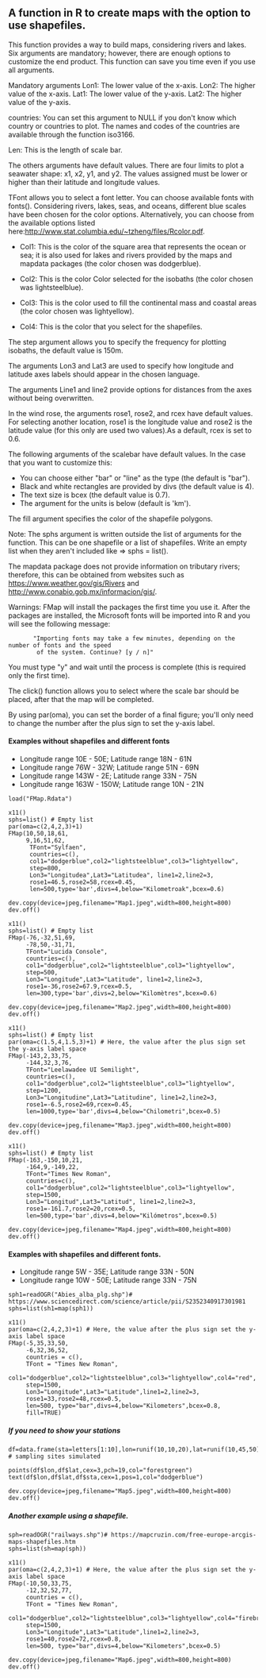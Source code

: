 
## A function in R to create maps with the option to use shapefiles.

This function provides a way to build maps, considering rivers and lakes. Six arguments are mandatory; however, there are enough options to customize the end product. This function can save you time even if you use all arguments.

Mandatory arguments
Lon1: The lower value of the x-axis.
Lon2: The higher value of the x-axis.
Lat1: The lower value of the y-axis.
Lat2: The higher value of the y-axis.

countries: You can set this argument to NULL if you don't know which country or countries to plot. The names and codes of the countries are available through the function iso3166.

Len: This is the length of scale bar.

The others arguments have default values. There are four limits to plot a seawater shape: x1, x2, y1, and y2. The values assigned must be lower or higher than their latitude and longitude values.  

TFont allows you to select a font letter. You can choose available fonts with fonts().
Considering rivers, lakes, seas, and oceans, different blue scales have been chosen for the color options. Alternatively, you can choose from the available options listed here:http://www.stat.columbia.edu/~tzheng/files/Rcolor.pdf.

* Col1: This is the color of the square area that represents the ocean or sea; it is also used for lakes and rivers provided by the maps and mapdata packages (the color chosen was dodgerblue).

* Col2: This is the color Color selected for the isobaths (the color chosen was lightsteelblue).

* Col3: This is the color used to fill the continental mass and coastal areas (the color chosen was lightyellow).

* Col4: This is the color that you select for the shapefiles.

The step argument allows you to specify the frequency for plotting isobaths, the default value is 150m. 

The arguments Lon3 and Lat3 are used to specify how longitude and latitude axes labels should appear in the chosen language. 

The arguments Line1 and line2 provide options for distances from the axes without being overwritten.

In the wind rose, the arguments rose1, rose2, and rcex have default values. For selecting another location, rose1 is the longitude value and rose2 is the latitude value (for this only are used two values).As a default, rcex is set to 0.6.

The following arguments of the scalebar have default values. In the case that you want to customize this: 
* You can choose either "bar" or "line" as the type (the default is "bar").
* Black and white rectangles are provided by divs (the default value is 4). 
* The text size is bcex (the default value is 0.7).
* The argument for the units is below (default is 'km').

The fill argument specifies the color of the shapefile polygons.

Note: The sphs argument is written outside the list of arguments for the function. This can be one shapefile or a list of shapefiles. Write an empty list when they aren't included like => sphs = list(). 

The mapdata package does not provide information on tributary rivers; therefore, this can be obtained from websites such as https://www.weather.gov/gis/Rivers and http://www.conabio.gob.mx/informacion/gis/.

Warnings: FMap will install the packages the first time you use it. After the packages are installed, the Microsoft fonts will be imported into R and you will see the following message:

```{r}         
       "Importing fonts may take a few minutes, depending on the number of fonts and the speed
        of the system. Continue? [y / n]"
```
You must type "y" and wait until the process is complete (this is required only the first time).

The click() function allows you to select where the scale bar should be placed, after that the map will be completed.                           

By using par(oma), you can set the border of a final figure; you'll only need to change the number after the plus sign to set the y-axis label.  
          

#### Examples without shapefiles and different fonts

* Longitude range 10E - 50E; Latitude range 18N - 61N
* Longitude range 76W - 32W; Latitude range 51N - 69N
* Longitude range 143W - 2E; Latitude range 33N - 75N
* Longitude range 163W - 150W; Latitude range 10N - 21N

```{r}
load("FMap.Rdata")
```
```{r}
x11()
sphs=list() # Empty list
par(oma=c(2,4,2,3)+1)
FMap(10,50,18,61,
     9,16,51,62,
      TFont="Sylfaen",
      countries=c(),
      col1="dodgerblue",col2="lightsteelblue",col3="lightyellow",
      step=800,
      Lon3="Longitudea",Lat3="Latitudea", line1=2,line2=3,
      rose1=46.5,rose2=58,rcex=0.45,
      len=500,type='bar',divs=4,below="Kilometroak",bcex=0.6)

dev.copy(device=jpeg,filename="Map1.jpeg",width=800,height=800)
dev.off()
```

```{r}
x11()
sphs=list() # Empty list
FMap(-76,-32,51,69,
     -78,50,-31,71,
     TFont="Lucida Console",
     countries=c(),
     col1="dodgerblue",col2="lightsteelblue",col3="lightyellow",
     step=500,
     Lon3="Longitude",Lat3="Latitude", line1=2,line2=3,
     rose1=-36,rose2=67.9,rcex=0.5,
     len=300,type='bar',divs=2,below="Kilomètres",bcex=0.6)
     
dev.copy(device=jpeg,filename="Map2.jpeg",width=800,height=800)
dev.off()
```

```{r}
x11()
sphs=list() # Empty list
par(oma=c(1.5,4,1.5,3)+1) # Here, the value after the plus sign set the y-axis label space 
FMap(-143,2,33,75,
     -144,32,3,76,
     TFont="Leelawadee UI Semilight",
     countries=c(),
     col1="dodgerblue",col2="lightsteelblue",col3="lightyellow",
     step=1200,
     Lon3="Longitudine",Lat3="Latitudine", line1=2,line2=3,
     rose1=-6.5,rose2=69,rcex=0.45,
     len=1000,type='bar',divs=4,below="Chilometri",bcex=0.5)

dev.copy(device=jpeg,filename="Map3.jpeg",width=800,height=800)
dev.off()
```

```{r}
x11()
sphs=list() # Empty list
FMap(-163,-150,10,21,
     -164,9,-149,22,
     TFont="Times New Roman",
     countries=c(),
     col1="dodgerblue",col2="lightsteelblue",col3="lightyellow",
     step=1500,
     Lon3="Longitud",Lat3="Latitud", line1=2,line2=3,
     rose1=-161.7,rose2=20,rcex=0.5,
     len=500,type='bar',divs=4,below="Kilómetros",bcex=0.5)

dev.copy(device=jpeg,filename="Map4.jpeg",width=800,height=800)
dev.off()
```


#### Examples with shapefiles and different fonts.

* Longitude range 5W - 35E; Latitude range 33N - 50N
* Longitude range 10W - 50E; Latitude range 33N - 75N

```{r}
sph1=readOGR("Abies_alba_plg.shp")# https://www.sciencedirect.com/science/article/pii/S2352340917301981 
sphs=list(sh1=map(sph1))

x11()
par(oma=c(2,4,2,3)+1) # Here, the value after the plus sign set the y-axis label space 
FMap(-5,35,33,50,
     -6,32,36,52,
     countries = c(),
     TFont = "Times New Roman",
     col1="dodgerblue",col2="lightsteelblue",col3="lightyellow",col4="red",
     step=1500,
     Lon3="Longitude",Lat3="Latitude",line1=2,line2=3,
     rose1=33,rose2=48,rcex=0.5,
     len=500, type="bar",divs=4,below="Kilometers",bcex=0.8,
     fill=TRUE)
```
##### If you need to show your stations

```{r}
df=data.frame(sta=letters[1:10],lon=runif(10,10,20),lat=runif(10,45,50)) # sampling sites simulated 

points(df$lon,df$lat,cex=3,pch=19,col="forestgreen")
text(df$lon,df$lat,df$sta,cex=1,pos=1,col="dodgerblue")

dev.copy(device=jpeg,filename="Map5.jpeg",width=800,height=800)
dev.off()
```
##### Another example using a shapefile. 
```{r}
sph=readOGR("railways.shp")# https://mapcruzin.com/free-europe-arcgis-maps-shapefiles.htm
sphs=list(sh=map(sph))

x11()
par(oma=c(2,4,2,3)+1) # Here, the value after the plus sign set the y-axis label space 
FMap(-10,50,33,75,
     -12,32,52,77,
     countries = c(),
     TFont = "Times New Roman",
     col1="dodgerblue",col2="lightsteelblue",col3="lightyellow",col4="firebrick",
     step=1500,
     Lon3="Longitude",Lat3="Latitude",line1=2,line2=3,
     rose1=40,rose2=72,rcex=0.8,
     len=500, type="bar",divs=4,below="Kilometers",bcex=0.5)

dev.copy(device=jpeg,filename="Map6.jpeg",width=800,height=800)
dev.off()
```
